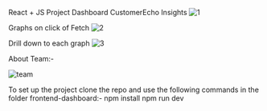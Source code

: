 React + JS Project
Dashboard CustomerEcho Insights
![1](https://github.com/imkks/DevRevHackathon/assets/96498610/c7305f12-7c60-4e4c-b0e7-053b5c172b55)

Graphs on click of Fetch
![2](https://github.com/imkks/DevRevHackathon/assets/96498610/96e7b45f-290e-4f39-ae5b-32ce97dc5bc2)

Drill down to each graph
![3](https://github.com/imkks/DevRevHackathon/assets/96498610/22b2eece-3428-44a8-b3c5-397f8d6ce694)

About Team:-

![team](https://github.com/imkks/DevRevHackathon/assets/96498610/1a00e655-8cb0-4bc7-a456-892ffc164365)


To set up the project clone the repo and use the following commands in the folder frontend-dashboard:-
npm install
npm run dev
